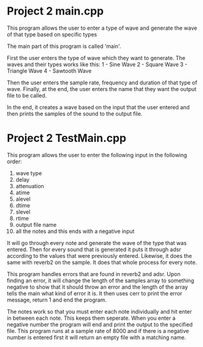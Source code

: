 # Project 2 main.cpp

This program allows the user to enter a type of wave and generate the wave of 
that type based on specific types

The main part of this program is called 'main'.

First the user enters the type of wave which they want to generate. The waves 
and their types works like this:
1 - Sine Wave
2 - Square Wave
3 - Triangle Wave
4 - Sawtooth Wave

Then the user enters the sample rate, frequency and duration of that type of 
wave. Finally, at the end, the user enters the name that they want the output 
file to be called. 

In the end, it creates a wave based on the input that the user entered and then 
prints the samples of the sound to the output file.

# Project 2 TestMain.cpp

This program allows the user to enter the following input in the following 
order:

1. wave type
2. delay
3. attenuation
4. atime
5. alevel
6. dtime
7. slevel
8. rtime
9. output file name
10. all the notes and this ends with a negative input

It will go through every note and generate the wave of the type that was 
entered. Then for every sound that is generated it puts it through adsr 
according to the values that were previously entered. Likewise, it does the 
same with reverb2 on the sample. It does that whole process for every note. 

This program handles errors that are found in reverb2 and adsr. Upon finding an 
error, it will change the length of the samples array to something negative to 
show that it should throw an error and the length of the array tells the main 
what kind of error it is. It then uses cerr to print the error message, 
return 1 and end the program. 

The notes work so that you must enter each note individually and hit 
enter in between each note. This keeps them seperate. When you enter a negative 
number the program will end and print the output to the specified file. This 
program runs at a sample rate of 8000 and if there is a negative number is 
entered first it will return an empty file with a matching name.